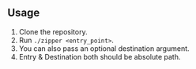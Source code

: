 ## Usage

1. Clone the repository.
2. Run `./zipper <entry_point>`.
3. You can also pass an optional destination argument.
4. Entry & Destination both should be absolute path.